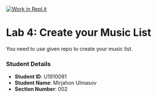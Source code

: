 [![Work in Repl.it](https://classroom.github.com/assets/work-in-replit-14baed9a392b3a25080506f3b7b6d57f295ec2978f6f33ec97e36a161684cbe9.svg)](https://classroom.github.com/online_ide?assignment_repo_id=4309953&assignment_repo_type=AssignmentRepo)
# Lab 4: Create your Music List

You need to use given repo to create your music list.

### Student Details

- **Student ID**: U1910091
- **Student Name**: Mirjahon Ulmasov
- **Section Number**: 002
